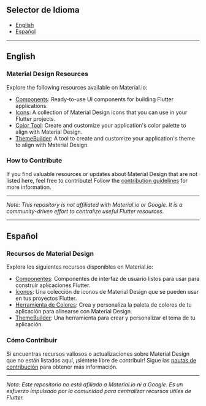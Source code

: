 ## Selector de Idioma

- [ English](#english)
- [ Español](#español)

---

## English

### Material Design Resources

Explore the following resources available on Material.io:

- [Components](https://material.io/components): Ready-to-use UI components for building Flutter applications.
- [Icons](https://material.io/resources/icons): A collection of Material Design icons that you can use in your Flutter projects.
- [Color Tool](https://material.io/resources/color): Create and customize your application's color palette to align with Material Design.
- [ThemeBuilder](https://m3.material.io/theme-builder): A tool to create and customize your application's theme to align with Material Design.

### How to Contribute

If you find valuable resources or updates about Material Design that are not listed here, feel free to contribute! Follow the [contribution guidelines](/CONTRIBUTING.md) for more information.

---

_Note: This repository is not affiliated with Material.io or Google. It is a community-driven effort to centralize useful Flutter resources._

---

## Español

### Recursos de Material Design

Explora los siguientes recursos disponibles en Material.io:

- [Componentes](https://material.io/components): Componentes de interfaz de usuario listos para usar para construir aplicaciones Flutter.
- [Iconos](https://material.io/resources/icons): Una colección de iconos de Material Design que se pueden usar en tus proyectos Flutter.
- [Herramienta de Colores](https://material.io/resources/color): Crea y personaliza la paleta de colores de tu aplicación para alinearse con Material Design.
- [ThemeBuilder](https://m3.material.io/theme-builder): Una herramienta para crear y personalizar el tema de tu aplicación.

### Cómo Contribuir

Si encuentras recursos valiosos o actualizaciones sobre Material Design que no están listados aquí, ¡siéntete libre de contribuir! Sigue las [pautas de contribución](/CONTRIBUTING.md) para obtener más información.

---

_Nota: Este repositorio no está afiliado a Material.io ni a Google. Es un esfuerzo impulsado por la comunidad para centralizar recursos útiles de Flutter._
